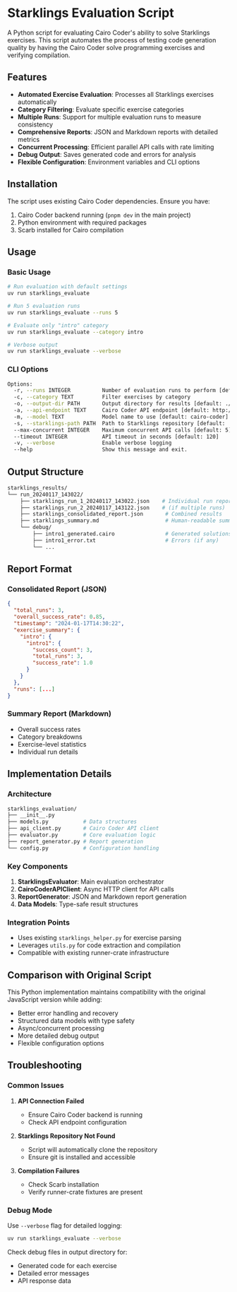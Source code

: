 # Starklings Evaluation Script

A Python script for evaluating Cairo Coder's ability to solve Starklings exercises. This script automates the process of testing code generation quality by having the Cairo Coder solve programming exercises and verifying compilation.

## Features

- **Automated Exercise Evaluation**: Processes all Starklings exercises automatically
- **Category Filtering**: Evaluate specific exercise categories
- **Multiple Runs**: Support for multiple evaluation runs to measure consistency
- **Comprehensive Reports**: JSON and Markdown reports with detailed metrics
- **Concurrent Processing**: Efficient parallel API calls with rate limiting
- **Debug Output**: Saves generated code and errors for analysis
- **Flexible Configuration**: Environment variables and CLI options

## Installation

The script uses existing Cairo Coder dependencies. Ensure you have:

1. Cairo Coder backend running (`pnpm dev` in the main project)
2. Python environment with required packages
3. Scarb installed for Cairo compilation

## Usage

### Basic Usage

```bash
# Run evaluation with default settings
uv run starklings_evaluate

# Run 5 evaluation runs
uv run starklings_evaluate --runs 5

# Evaluate only "intro" category
uv run starklings_evaluate --category intro

# Verbose output
uv run starklings_evaluate --verbose
```

### CLI Options

```bash
Options:
  -r, --runs INTEGER          Number of evaluation runs to perform [default: 1]
  -c, --category TEXT         Filter exercises by category
  -o, --output-dir PATH       Output directory for results [default: ./starklings_results]
  -a, --api-endpoint TEXT     Cairo Coder API endpoint [default: http://localhost:3001]
  -m, --model TEXT            Model name to use [default: cairo-coder]
  -s, --starklings-path PATH  Path to Starklings repository [default: ./starklings-cairo1]
  --max-concurrent INTEGER    Maximum concurrent API calls [default: 5]
  --timeout INTEGER           API timeout in seconds [default: 120]
  -v, --verbose               Enable verbose logging
  --help                      Show this message and exit.
```

## Output Structure

```bash
starklings_results/
└── run_20240117_143022/
    ├── starklings_run_1_20240117_143022.json    # Individual run report
    ├── starklings_run_2_20240117_143122.json    # (if multiple runs)
    ├── starklings_consolidated_report.json       # Combined results
    ├── starklings_summary.md                     # Human-readable summary
    └── debug/
        ├── intro1_generated.cairo                # Generated solutions
        ├── intro1_error.txt                      # Errors (if any)
        └── ...
```

## Report Format

### Consolidated Report (JSON)

```json
{
  "total_runs": 3,
  "overall_success_rate": 0.85,
  "timestamp": "2024-01-17T14:30:22",
  "exercise_summary": {
    "intro": {
      "intro1": {
        "success_count": 3,
        "total_runs": 3,
        "success_rate": 1.0
      }
    }
  },
  "runs": [...]
}
```

### Summary Report (Markdown)

- Overall success rates
- Category breakdowns
- Exercise-level statistics
- Individual run details

## Implementation Details

### Architecture

```bash
starklings_evaluation/
├── __init__.py
├── models.py           # Data structures
├── api_client.py       # Cairo Coder API client
├── evaluator.py        # Core evaluation logic
├── report_generator.py # Report generation
└── config.py           # Configuration handling
```

### Key Components

1. **StarklingsEvaluator**: Main evaluation orchestrator
2. **CairoCoderAPIClient**: Async HTTP client for API calls
3. **ReportGenerator**: JSON and Markdown report generation
4. **Data Models**: Type-safe result structures

### Integration Points

- Uses existing `starklings_helper.py` for exercise parsing
- Leverages `utils.py` for code extraction and compilation
- Compatible with existing runner-crate infrastructure

## Comparison with Original Script

This Python implementation maintains compatibility with the original JavaScript version while adding:

- Better error handling and recovery
- Structured data models with type safety
- Async/concurrent processing
- More detailed debug output
- Flexible configuration options

## Troubleshooting

### Common Issues

1. **API Connection Failed**

   - Ensure Cairo Coder backend is running
   - Check API endpoint configuration

2. **Starklings Repository Not Found**

   - Script will automatically clone the repository
   - Ensure git is installed and accessible

3. **Compilation Failures**
   - Check Scarb installation
   - Verify runner-crate fixtures are present

### Debug Mode

Use `--verbose` flag for detailed logging:

```bash
uv run starklings_evaluate --verbose
```

Check debug files in output directory for:

- Generated code for each exercise
- Detailed error messages
- API response data
